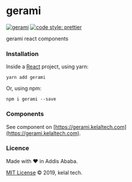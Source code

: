 # gerami

[![gerami][npm-badge]][npm]
[![code style: prettier](https://img.shields.io/badge/code_style-prettier-ff69b4.svg?style=flat-square)](https://github.com/prettier/prettier)

gerami react components

### Installation

Inside a [React](https://reactjs.org) project, using yarn:

```
yarn add gerami
```

Or, using npm:
```
npm i gerami --save
```

### Components

See component on [https://gerami.kelaltech.com](https://gerami.kelaltech.com).

### Licence

Made with &hearts; in Addis Ababa.

[MIT License](LICENSE) &copy; 2019, kelal tech.

[npm-badge]: https://img.shields.io/npm/v/gerami.png?style

[npm-badge]: https://img.shields.io/npm/v/gerami.
[npm-badge]: https://img.shields.io/npm/v/gerami.png?style=flat-square
[npm]: https://www.npmjs.org/package/gerami
